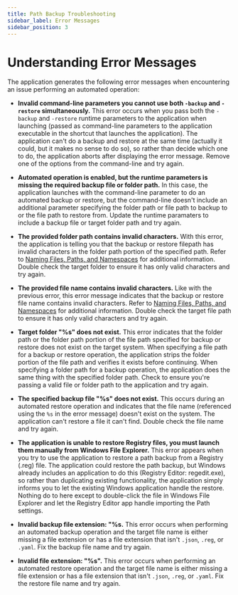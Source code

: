 ```yaml
---
title: Path Backup Troubleshooting
sidebar_label: Error Messages
sidebar_position: 3
---
```


# Understanding Error Messages

The application generates the following error messages when encountering an issue performing an automated operation:

* **Invalid command-line parameters you cannot use both `-backup` and `-restore` simultaneously.** This error occurs when you pass both the `-backup` and `-restore` runtime parameters to the application when launching (passed as command-line parameters to the application executable in the shortcut that launches the application). The application can't do a backup and restore at the same time (actually it could, but it makes no sense to do so), so rather than decide which one to do, the application aborts after displaying the error message. Remove one of the options from the command-line and try again.

* **Automated operation is enabled, but the runtime parameters is missing the required backup file or folder path.** In this case, the application launches with the command-line parameter to do an automated backup or restore, but the command-line doesn't include an additional parameter specifying the folder path or file path to backup to or the file path to restore from. Update the runtime paramaters to include a backup file or target folder path and try again.

* **The provided folder path contains invalid characters.** With this error, the application is telling you that the backup or restore filepath has invalid characters in the folder path portion of the specified path. Refer to [Naming Files, Paths, and Namespaces](https://learn.microsoft.com/en-us/windows/win32/fileio/naming-a-file) for additional information. Double check the target folder to ensure it has only valid characters and try again.

* **The provided file name contains invalid characters.** Like with the previous error, this error message indicates that the backup or restore file name contains invalid characters. Refer to [Naming Files, Paths, and Namespaces](https://learn.microsoft.com/en-us/windows/win32/fileio/naming-a-file) for additional information. Double check the target file path to ensure it has only valid characters and try again.

* **Target folder "%s" does not exist.** This error indicates that the folder path or the folder path portion of the file path specified for backup or restore does not exist on the target system. When specifying a file path for a backup or restore operation, the application strips the folder portion of the file path and verifies it exists before continuing. When specifying a folder path for a backup operation, the application does the same thing with the specified folder path. Check to ensure you're passing a valid file or folder path to the application and try again.

* **The specified backup file "%s" does not exist.** This occurs during an automated restore operation and indicates that the file name (referenced using the `%s` in the error message) doesn't exist on the system. The application can't restore a file it can't find. Double check the file name and try again.

* **The application is unable to restore Registry files, you must launch them manually from Windows File Explorer.** This error appears when you try to use the application to restore a path backup from a Registry (.reg) file. The application could restore the path backup, but Windows already includes an application to do this (Registry Editor: regedit.exe), so rather than duplicating existing functionality, the application simply informs you to let the existing Windows application handle the restore. Nothing do to here except to double-click the file in Windows File Explorer and let the Registry Editor app handle importing the Path settings.

* **Invalid backup file extension: "%s.** This error occurs when performing an automated backup operation and the target file name is either missing a file extension or has a file extension that isn't `.json`, `.reg`, or `.yaml`. Fix the backup file name and try again.

* **Invalid file extension: "%s".** This error occurs when performing an automated restore operation and the target file name is either missing a file extension or has a file extension that isn't `.json`, `.reg`, or `.yaml`. Fix the restore file name and try again.